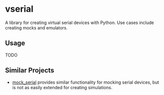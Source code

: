 # vserial

A library for creating virtual serial devices with Python. Use cases include creating mocks and emulators.

## Usage

TODO

## Similar Projects

- [mock_serial](https://github.com/benthorner/mock_serial/tree/master) provides similar functionality for mocking serial devices, but is not as easily extended for creating simulations.
